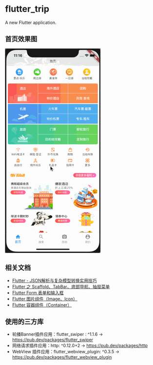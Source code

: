 # flutter_trip

A new Flutter application.
## 首页效果图
![首页](https://github.com/wuchao226/flutter_trip/blob/master/images/preview_home.gif)

## 相关文档
- [Flutter - JSON解析与复杂模型转换实用技巧](https://www.jianshu.com/p/453c3ee28540)
- [Flutter 之 Scaffold、TabBar、底部导航、抽屉菜单](https://www.jianshu.com/p/e2c5a88123b7)
- [Flutter Form 表单和输入框](https://www.jianshu.com/p/bbea2f1f9e81)
- [Flutter 图片组件（Image、Icon）](https://www.jianshu.com/p/eac526983fe3)
- [Flutter 容器组件（Container）](https://www.jianshu.com/p/71e1f75a22c0)

## 使用的三方库
- 轮播Banner插件应用：flutter_swiper : ^1.1.6  ->  https://pub.dev/packages/flutter_swiper
- 网络请求插件应用：http: ^0.12.0+2  ->  https://pub.dev/packages/http
- WebView 插件应用：flutter_webview_plugin: ^0.3.5  ->  https://pub.dev/packages/flutter_webview_plugin
